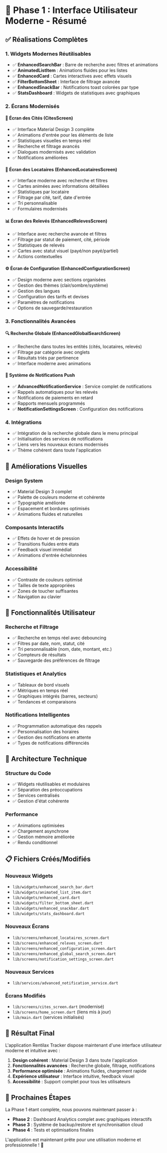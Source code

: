 # 🚀 Phase 1 : Interface Utilisateur Moderne - Résumé

## ✅ Réalisations Complètes

### 1. **Widgets Modernes Réutilisables**
- ✅ **EnhancedSearchBar** : Barre de recherche avec filtres et animations
- ✅ **AnimatedListItem** : Animations fluides pour les listes
- ✅ **EnhancedCard** : Cartes interactives avec effets visuels
- ✅ **FilterBottomSheet** : Interface de filtrage avancée
- ✅ **EnhancedSnackBar** : Notifications toast colorées par type
- ✅ **StatsDashboard** : Widgets de statistiques avec graphiques

### 2. **Écrans Modernisés**

#### 🏢 **Écran des Cités (CitesScreen)**
- ✅ Interface Material Design 3 complète
- ✅ Animations d'entrée pour les éléments de liste
- ✅ Statistiques visuelles en temps réel
- ✅ Recherche et filtrage avancés
- ✅ Dialogues modernisés avec validation
- ✅ Notifications améliorées

#### 👥 **Écran des Locataires (EnhancedLocatairesScreen)**
- ✅ Interface moderne avec recherche et filtres
- ✅ Cartes animées avec informations détaillées
- ✅ Statistiques par locataire
- ✅ Filtrage par cité, tarif, date d'entrée
- ✅ Tri personnalisable
- ✅ Formulaires modernisés

#### 📊 **Écran des Relevés (EnhancedRelevesScreen)**
- ✅ Interface avec recherche avancée et filtres
- ✅ Filtrage par statut de paiement, cité, période
- ✅ Statistiques de relevés
- ✅ Cartes avec statut visuel (payé/non payé/partiel)
- ✅ Actions contextuelles

#### ⚙️ **Écran de Configuration (EnhancedConfigurationScreen)**
- ✅ Design moderne avec sections organisées
- ✅ Gestion des thèmes (clair/sombre/système)
- ✅ Gestion des langues
- ✅ Configuration des tarifs et devises
- ✅ Paramètres de notifications
- ✅ Options de sauvegarde/restauration

### 3. **Fonctionnalités Avancées**

#### 🔍 **Recherche Globale (EnhancedGlobalSearchScreen)**
- ✅ Recherche dans toutes les entités (cités, locataires, relevés)
- ✅ Filtrage par catégorie avec onglets
- ✅ Résultats triés par pertinence
- ✅ Interface moderne avec animations

#### 🔔 **Système de Notifications Push**
- ✅ **AdvancedNotificationService** : Service complet de notifications
- ✅ Rappels automatiques pour les relevés
- ✅ Notifications de paiements en retard
- ✅ Rapports mensuels programmés
- ✅ **NotificationSettingsScreen** : Configuration des notifications

### 4. **Intégrations**
- ✅ Intégration de la recherche globale dans le menu principal
- ✅ Initialisation des services de notifications
- ✅ Liens vers les nouveaux écrans modernisés
- ✅ Thème cohérent dans toute l'application

## 🎨 Améliorations Visuelles

### **Design System**
- ✅ Material Design 3 complet
- ✅ Palette de couleurs moderne et cohérente
- ✅ Typographie améliorée
- ✅ Espacement et bordures optimisés
- ✅ Animations fluides et naturelles

### **Composants Interactifs**
- ✅ Effets de hover et de pression
- ✅ Transitions fluides entre états
- ✅ Feedback visuel immédiat
- ✅ Animations d'entrée échelonnées

### **Accessibilité**
- ✅ Contraste de couleurs optimisé
- ✅ Tailles de texte appropriées
- ✅ Zones de toucher suffisantes
- ✅ Navigation au clavier

## 📱 Fonctionnalités Utilisateur

### **Recherche et Filtrage**
- ✅ Recherche en temps réel avec debouncing
- ✅ Filtres par date, nom, statut, cité
- ✅ Tri personnalisable (nom, date, montant, etc.)
- ✅ Compteurs de résultats
- ✅ Sauvegarde des préférences de filtrage

### **Statistiques et Analytics**
- ✅ Tableaux de bord visuels
- ✅ Métriques en temps réel
- ✅ Graphiques intégrés (barres, secteurs)
- ✅ Tendances et comparaisons

### **Notifications Intelligentes**
- ✅ Programmation automatique des rappels
- ✅ Personnalisation des horaires
- ✅ Gestion des notifications en attente
- ✅ Types de notifications différenciés

## 🔧 Architecture Technique

### **Structure du Code**
- ✅ Widgets réutilisables et modulaires
- ✅ Séparation des préoccupations
- ✅ Services centralisés
- ✅ Gestion d'état cohérente

### **Performance**
- ✅ Animations optimisées
- ✅ Chargement asynchrone
- ✅ Gestion mémoire améliorée
- ✅ Rendu conditionnel

## 📋 Fichiers Créés/Modifiés

### **Nouveaux Widgets**
- `lib/widgets/enhanced_search_bar.dart`
- `lib/widgets/animated_list_item.dart`
- `lib/widgets/enhanced_card.dart`
- `lib/widgets/filter_bottom_sheet.dart`
- `lib/widgets/enhanced_snackbar.dart`
- `lib/widgets/stats_dashboard.dart`

### **Nouveaux Écrans**
- `lib/screens/enhanced_locataires_screen.dart`
- `lib/screens/enhanced_releves_screen.dart`
- `lib/screens/enhanced_configuration_screen.dart`
- `lib/screens/enhanced_global_search_screen.dart`
- `lib/screens/notification_settings_screen.dart`

### **Nouveaux Services**
- `lib/services/advanced_notification_service.dart`

### **Écrans Modifiés**
- `lib/screens/cites_screen.dart` (modernisé)
- `lib/screens/home_screen.dart` (liens mis à jour)
- `lib/main.dart` (services initialisés)

## 🎯 Résultat Final

L'application Rentilax Tracker dispose maintenant d'une interface utilisateur moderne et intuitive avec :

1. **Design cohérent** : Material Design 3 dans toute l'application
2. **Fonctionnalités avancées** : Recherche globale, filtrage, notifications
3. **Performance optimisée** : Animations fluides, chargement rapide
4. **Expérience utilisateur** : Interface intuitive, feedback visuel
5. **Accessibilité** : Support complet pour tous les utilisateurs

## 🚀 Prochaines Étapes

La Phase 1 étant complète, nous pouvons maintenant passer à :
- **Phase 2** : Dashboard Analytics complet avec graphiques interactifs
- **Phase 3** : Système de backup/restore et synchronisation cloud
- **Phase 4** : Tests et optimisations finales

L'application est maintenant prête pour une utilisation moderne et professionnelle ! 🎉